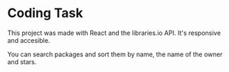 # Coding Task

This project was made with React and the libraries.io API.
It's responsive and accesible.

You can search packages and sort them by name, the name of the owner and stars.
